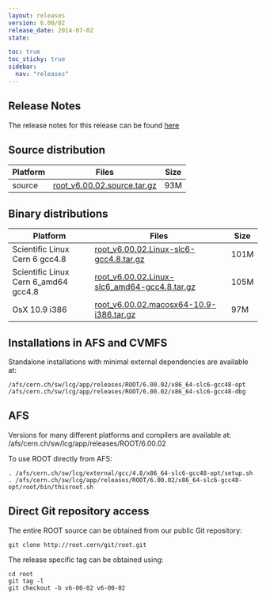 ```yaml
---
layout: releases
version: 6.00/02
release_date: 2014-07-02
state:

toc: true
toc_sticky: true
sidebar:
  nav: "releases"
---
```



## Release Notes

The release notes for this release can be found [here](https://root.cern/root/html600/notes/release-notes.html)

## Source distribution

| Platform       | Files | Size |
|-----------|-------|-----|
| source | [root_v6.00.02.source.tar.gz](https://root.cern/download/root_v6.00.02.source.tar.gz) |  93M |


## Binary distributions

| Platform       | Files | Size |
|-----------|-------|-----|
| Scientific Linux Cern 6 gcc4.8 | [root_v6.00.02.Linux-slc6-gcc4.8.tar.gz](https://root.cern/download/root_v6.00.02.Linux-slc6-gcc4.8.tar.gz) | 101M |
| Scientific Linux Cern 6_amd64 gcc4.8 | [root_v6.00.02.Linux-slc6_amd64-gcc4.8.tar.gz](https://root.cern/download/root_v6.00.02.Linux-slc6_amd64-gcc4.8.tar.gz) | 105M |
| OsX 10.9 i386 | [root_v6.00.02.macosx64-10.9-i386.tar.gz](https://root.cern/download/root_v6.00.02.macosx64-10.9-i386.tar.gz) |  97M |



## Installations in AFS and CVMFS
Standalone installations with minimal external dependencies are available at:
~~~
/afs/cern.ch/sw/lcg/app/releases/ROOT/6.00.02/x86_64-slc6-gcc48-opt
/afs/cern.ch/sw/lcg/app/releases/ROOT/6.00.02/x86_64-slc6-gcc48-dbg
~~~

## AFS
Versions for many different platforms and compilers are available at:
/afs/cern.ch/sw/lcg/app/releases/ROOT/6.00.02

To use ROOT directly from AFS:
~~~
. /afs/cern.ch/sw/lcg/external/gcc/4.8/x86_64-slc6-gcc48-opt/setup.sh
. /afs/cern.ch/sw/lcg/app/releases/ROOT/6.00.02/x86_64-slc6-gcc48-opt/root/bin/thisroot.sh
~~~

## Direct Git repository access
The entire ROOT source can be obtained from our public Git repository:

~~~
git clone http://root.cern/git/root.git
~~~
The release specific tag can be obtained using:
~~~
cd root
git tag -l
git checkout -b v6-00-02 v6-00-02
~~~
